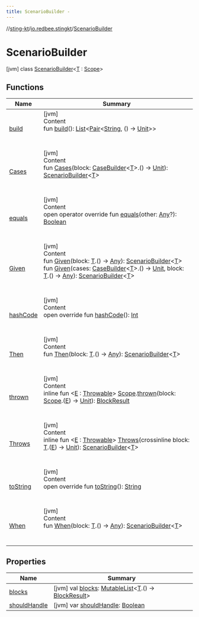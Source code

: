 ```yaml
---
title: ScenarioBuilder -
---
```

//[sting-kt](../../index.md)/[io.redbee.stingkt](../index.md)/[ScenarioBuilder](index.md)



# ScenarioBuilder  
 [jvm] class [ScenarioBuilder](index.md)<[T](index.md) : [Scope](../-scope/index.md)>   


## Functions  
  
|  Name|  Summary| 
|---|---|
| [build](build.md)| [jvm]  <br>Content  <br>fun [build](build.md)(): [List](https://kotlinlang.org/api/latest/jvm/stdlib/kotlin.collections/-list/index.html)<[Pair](https://kotlinlang.org/api/latest/jvm/stdlib/kotlin/-pair/index.html)<[String](https://kotlinlang.org/api/latest/jvm/stdlib/kotlin/-string/index.html), () -> [Unit](https://kotlinlang.org/api/latest/jvm/stdlib/kotlin/-unit/index.html)>>  <br><br><br>
| [Cases](-cases.md)| [jvm]  <br>Content  <br>fun [Cases](-cases.md)(block: [CaseBuilder](../-case-builder/index.md)<[T](index.md)>.() -> [Unit](https://kotlinlang.org/api/latest/jvm/stdlib/kotlin/-unit/index.html)): [ScenarioBuilder](index.md)<[T](index.md)>  <br><br><br>
| [equals](../-case-builder/index.md#kotlin/Any/equals/#kotlin.Any?/PointingToDeclaration/)| [jvm]  <br>Content  <br>open operator override fun [equals](../-case-builder/index.md#kotlin/Any/equals/#kotlin.Any?/PointingToDeclaration/)(other: [Any](https://kotlinlang.org/api/latest/jvm/stdlib/kotlin/-any/index.html)?): [Boolean](https://kotlinlang.org/api/latest/jvm/stdlib/kotlin/-boolean/index.html)  <br><br><br>
| [Given](-given.md)| [jvm]  <br>Content  <br>fun [Given](-given.md)(block: [T](index.md).() -> [Any](https://kotlinlang.org/api/latest/jvm/stdlib/kotlin/-any/index.html)): [ScenarioBuilder](index.md)<[T](index.md)>  <br>fun [Given](-given.md)(cases: [CaseBuilder](../-case-builder/index.md)<[T](index.md)>.() -> [Unit](https://kotlinlang.org/api/latest/jvm/stdlib/kotlin/-unit/index.html), block: [T](index.md).() -> [Any](https://kotlinlang.org/api/latest/jvm/stdlib/kotlin/-any/index.html)): [ScenarioBuilder](index.md)<[T](index.md)>  <br><br><br>
| [hashCode](../-case-builder/index.md#kotlin/Any/hashCode/#/PointingToDeclaration/)| [jvm]  <br>Content  <br>open override fun [hashCode](../-case-builder/index.md#kotlin/Any/hashCode/#/PointingToDeclaration/)(): [Int](https://kotlinlang.org/api/latest/jvm/stdlib/kotlin/-int/index.html)  <br><br><br>
| [Then](-then.md)| [jvm]  <br>Content  <br>fun [Then](-then.md)(block: [T](index.md).() -> [Any](https://kotlinlang.org/api/latest/jvm/stdlib/kotlin/-any/index.html)): [ScenarioBuilder](index.md)<[T](index.md)>  <br><br><br>
| [thrown](thrown.md)| [jvm]  <br>Content  <br>inline fun <[E](thrown.md) : [Throwable](https://kotlinlang.org/api/latest/jvm/stdlib/kotlin/-throwable/index.html)> [Scope](../-scope/index.md).[thrown](thrown.md)(block: [Scope](../-scope/index.md).([E](thrown.md)) -> [Unit](https://kotlinlang.org/api/latest/jvm/stdlib/kotlin/-unit/index.html)): [BlockResult](../-block-result/index.md)  <br><br><br>
| [Throws](-throws.md)| [jvm]  <br>Content  <br>inline fun <[E](-throws.md) : [Throwable](https://kotlinlang.org/api/latest/jvm/stdlib/kotlin/-throwable/index.html)> [Throws](-throws.md)(crossinline block: [T](index.md).([E](-throws.md)) -> [Unit](https://kotlinlang.org/api/latest/jvm/stdlib/kotlin/-unit/index.html)): [ScenarioBuilder](index.md)<[T](index.md)>  <br><br><br>
| [toString](../-case-builder/index.md#kotlin/Any/toString/#/PointingToDeclaration/)| [jvm]  <br>Content  <br>open override fun [toString](../-case-builder/index.md#kotlin/Any/toString/#/PointingToDeclaration/)(): [String](https://kotlinlang.org/api/latest/jvm/stdlib/kotlin/-string/index.html)  <br><br><br>
| [When](-when.md)| [jvm]  <br>Content  <br>fun [When](-when.md)(block: [T](index.md).() -> [Any](https://kotlinlang.org/api/latest/jvm/stdlib/kotlin/-any/index.html)): [ScenarioBuilder](index.md)<[T](index.md)>  <br><br><br>


## Properties  
  
|  Name|  Summary| 
|---|---|
| [blocks](index.md#io.redbee.stingkt/ScenarioBuilder/blocks/#/PointingToDeclaration/)|  [jvm] val [blocks](index.md#io.redbee.stingkt/ScenarioBuilder/blocks/#/PointingToDeclaration/): [MutableList](https://kotlinlang.org/api/latest/jvm/stdlib/kotlin.collections/-mutable-list/index.html)<[T](index.md).() -> [BlockResult](../-block-result/index.md)>   <br>
| [shouldHandle](index.md#io.redbee.stingkt/ScenarioBuilder/shouldHandle/#/PointingToDeclaration/)|  [jvm] var [shouldHandle](index.md#io.redbee.stingkt/ScenarioBuilder/shouldHandle/#/PointingToDeclaration/): [Boolean](https://kotlinlang.org/api/latest/jvm/stdlib/kotlin/-boolean/index.html)   <br>

